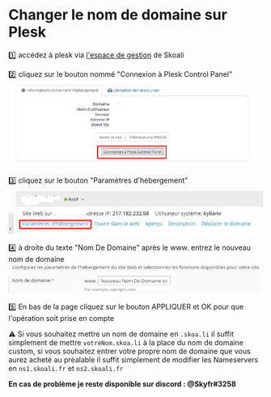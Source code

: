 # Changer le nom de domaine sur Plesk



:one: accédez à plesk via [l'espace de gestion](https://gestion.skoali.fr) de Skoali 

:two: cliquez sur le bouton nommé "Connexion à Plesk Control Panel" ![Capture d'écran du bouton](../images/ConnexionAPlesk.png)

:three: cliquez sur le bouton "Paramètres d'hébergement" ![Capture d'écran du bouton](../images/PleskParamétresHébergement.png)

:four: à droite du texte "Nom De Domaine" après le www. entrez le nouveau nom de domaine ![case pour le nom de domaine](../images/PleskNomDeDomaine.png)

:five: En bas de la page cliquez sur le bouton APPLIQUER et OK pour que l'opération soit prise en compte

:warning: Si vous souhaitez mettre un nom de domaine en `.skoa.li` il suffit simplement de mettre `votreNom.skoa.li` à la place du nom de domaine custom, si vous souhaitez entrer votre propre nom de domaine que vous aurez acheté au préalable il suffit simplement de modifier les Nameservers en `ns1.skoali.fr` et `ns2.skoali.fr` 



**__En cas de problème je reste disponible sur discord : @Skyfr#3258__**

